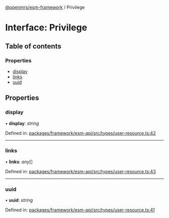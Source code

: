 [@openmrs/esm-framework](../API.md) / Privilege

# Interface: Privilege

## Table of contents

### Properties

- [display](privilege.md#display)
- [links](privilege.md#links)
- [uuid](privilege.md#uuid)

## Properties

### display

• **display**: *string*

Defined in: [packages/framework/esm-api/src/types/user-resource.ts:42](https://github.com/openmrs/openmrs-esm-core/blob/master/packages/framework/esm-api/src/types/user-resource.ts#L42)

___

### links

• **links**: *any*[]

Defined in: [packages/framework/esm-api/src/types/user-resource.ts:43](https://github.com/openmrs/openmrs-esm-core/blob/master/packages/framework/esm-api/src/types/user-resource.ts#L43)

___

### uuid

• **uuid**: *string*

Defined in: [packages/framework/esm-api/src/types/user-resource.ts:41](https://github.com/openmrs/openmrs-esm-core/blob/master/packages/framework/esm-api/src/types/user-resource.ts#L41)
